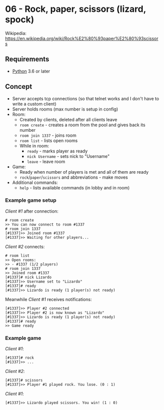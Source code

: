 # 06 - Rock, paper, scissors (lizard, spock)
Wikipedia: https://en.wikipedia.org/wiki/Rock%E2%80%93paper%E2%80%93scissors

## Requirements
- [Python](https://www.python.org/) 3.6 or later

## Concept 
- Server accepts tcp connections (so that telnet works and I don't have to write a custom client)
- Server holds rooms (max number is setup in config)
- Room:
  - Created by clients, deleted after all clients leave
  - `room create` - creates a room from the pool and gives back its number
  - `room join 1337` - joins room
  - `room list` - lists open rooms
  - While in room:
    - `ready` - marks player as ready
    - `nick Username` - sets nick to "Username"
    - `leave` - leave room
- Game:
  - Ready when number of players is met and all of them are ready
  - `rock`/`paper`/`scissors` and abbreviations - make moves
- Additional commands:
  - `help` - lists available commands (in lobby and in room)

### Example game setup
*Client #1* after connection:
```
# room create
>> You can now connect to room #1337
# room join 1337
[#1337]>> Joined room #1337
[#1337]>> Waiting for other players...
```
*Client #2* connects:
```
# room list
>> Open rooms:
>> - #1337 (1/2 players)
# room join 1337
>> Joined room #1337
[#1337]# nick Lizardo
[#1337]>> Username set to "Lizardo"
[#1337]# ready
[#1337]>> Lizardo is ready (1 player(s) not ready)
```

Meanwhile *Client #1* receives notifications:
```
[#1337]>> Player #2 connected
[#1337]>> Player #2 is now known as "Lizardo"
[#1337]>> Lizardo is ready (1 player(s) not ready)
[#1337]# ready
>> Game ready
```

### Example game
*Client #1*:
```
[#1337]# rock
[#1337]>> ...
```
*Client #2*:
```
[#1337]# scissors
[#1337]>> Player #1 played rock. You lose. (0 : 1)
```
*Client #1*:
```
[#1337]>> Lizardo played scissors. You win! (1 : 0)
```

